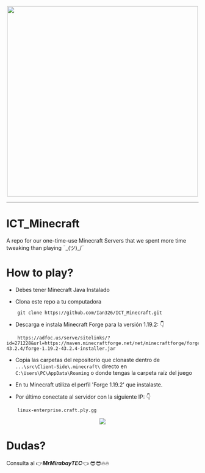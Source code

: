 <p align="center">
    <img src="https://i.imgur.com/lS5zhea.png" style="width:500px;height:500px;">
</p>

---

# ICT_Minecraft
A repo for our one-time-use Minecraft Servers that we spent more time tweaking than playing ¯\_(ツ)_/¯

# How to play?

- Debes tener Minecraft Java Instalado

- Clona este repo a tu computadora
```
    git clone https://github.com/Ian326/ICT_Minecraft.git
```
- Descarga e instala Minecraft Forge para la versión 1.19.2: 👇
```
    https://adfoc.us/serve/sitelinks/?id=271228&url=https://maven.minecraftforge.net/net/minecraftforge/forge/1.19.2-43.2.4/forge-1.19.2-43.2.4-installer.jar
```
- Copia las carpetas del repositorio que clonaste dentro de `...\src\Client-Side\.minecraft\` directo en `C:\Users\PC\AppData\Roaming` o donde tengas la carpeta raíz del juego

- En tu Minecraft utiliza el perfil 'Forge 1.19.2' que instalaste.

- Por último conectate al servidor con la siguiente IP: 👇
```
    linux-enterprise.craft.ply.gg
```
<p align="center">
     <img src="https://user-images.githubusercontent.com/117313879/232133991-819ffb65-c112-4042-bd8b-11cf1b45fa38.png">
</p>

# Dudas?
Consulta al 👉***MrMirabayTEC***👈 😎😎🔥🔥
